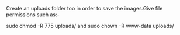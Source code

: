Create an uploads folder too in order to save the images.Give file permissions such as:-

sudo chmod -R 775 uploads/   and  sudo chown -R www-data uploads/ 


